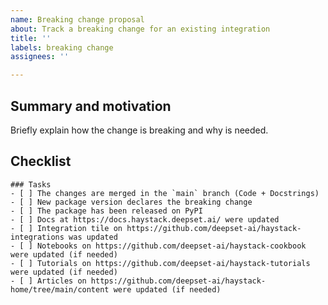 ```yaml
---
name: Breaking change proposal
about: Track a breaking change for an existing integration
title: ''
labels: breaking change
assignees: ''

---
```


## Summary and motivation

Briefly explain how the change is breaking and why is needed.

## Checklist

```[tasklist]
### Tasks
- [ ] The changes are merged in the `main` branch (Code + Docstrings)
- [ ] New package version declares the breaking change
- [ ] The package has been released on PyPI
- [ ] Docs at https://docs.haystack.deepset.ai/ were updated
- [ ] Integration tile on https://github.com/deepset-ai/haystack-integrations was updated
- [ ] Notebooks on https://github.com/deepset-ai/haystack-cookbook were updated (if needed)
- [ ] Tutorials on https://github.com/deepset-ai/haystack-tutorials were updated (if needed)
- [ ] Articles on https://github.com/deepset-ai/haystack-home/tree/main/content were updated (if needed)
```
